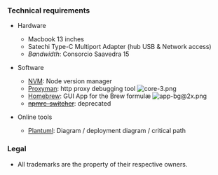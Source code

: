 ### Technical requirements

* Hardware
     - Macbook 13 inches
     - Satechi Type-C Multiport Adapter (hub USB & Network access)
     - _Bandwidth_: Consorcio Saavedra 15
* Software
     - [NVM](https://github.com/nvm-sh/nvm): Node version manager
     - [Proxyman](https://proxyman.app/): http proxy debugging tool
     ![core-3.png](https://bitbucket.org/repo/5qRy4oR/images/1630626106-core-3.png)
     - [Homebrew](https://github.com/brunophilipe/Cakebrew): GUI App for the Brew formulæ
     ![app-bg@2x.png](https://bitbucket.org/repo/Kr5x8n6/images/472026580-app-bg@2x.png)
     - ~~[npmrc-switcher](https://github.com/BBC-News/npmrc-switcher)~~: deprecated

* Online tools
     - [Plantuml](http://www.plantuml.com/plantuml/uml/):  Diagram / deployment diagram / critical path 
     
### Legal 

* All trademarks are the property of their respective owners.

